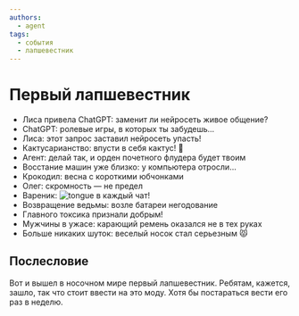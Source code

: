 ```yaml
---
authors:
  - agent
tags:
  - события
  - лапшевестник
---
```


# Первый лапшевестник

* Лиса привела ChatGPT: заменит ли нейросеть живое общение?
* ChatGPT: ролевые игры, в которых ты забудешь...
* Лиса: этот запрос заставил нейросеть упасть!
* Кактусарианство: впусти в себя кактус! 🌵
* Агент: делай так, и орден почетного флудера будет твоим
* Восстание машин уже близко: у компьютера отросли...
* Крокодил: весна с короткими юбчонками
* Олег: скромность — не предел
* Вареник: ![tongue](https://cdn.discordapp.com/emojis/1213650406563909733.webp?size=20&quality=lossless) в каждый чат!
* Возвращение ведьмы: возле батареи негодование
* Главного токсика признали добрым!
* Мужчины в ужасе: карающий ремень оказался не в тех руках
* Больше никаких шуток: веселый носок стал серьезным 😾

## Послесловие

Вот и вышел в носочном мире первый лапшевестник. Ребятам, кажется, зашло, так что стоит ввести на это моду. Хотя бы постараться вести его раз в неделю.
